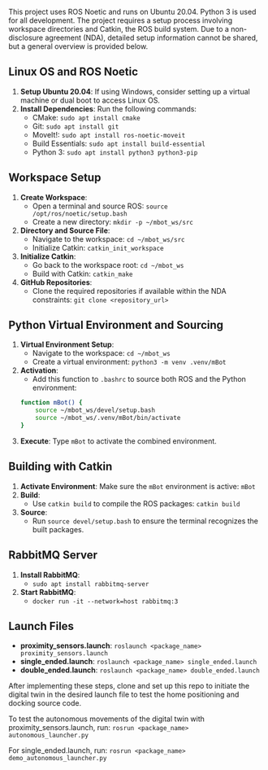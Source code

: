 This project uses ROS Noetic and runs on Ubuntu 20.04. Python 3 is used for all development. The project requires a setup process involving workspace directories and Catkin, the ROS build system. Due to a non-disclosure agreement (NDA), detailed setup information cannot be shared, but a general overview is provided below.

## Linux OS and ROS Noetic

1. **Setup Ubuntu 20.04**: If using Windows, consider setting up a virtual machine or dual boot to access Linux OS.
2. **Install Dependencies**: Run the following commands:
    - CMake: `sudo apt install cmake`
    - Git: `sudo apt install git`
    - MoveIt!: `sudo apt install ros-noetic-moveit`
    - Build Essentials: `sudo apt install build-essential`
    - Python 3: `sudo apt install python3 python3-pip`

## Workspace Setup

1. **Create Workspace**:
    - Open a terminal and source ROS: `source /opt/ros/noetic/setup.bash`
    - Create a new directory: `mkdir -p ~/mbot_ws/src`
2. **Directory and Source File**:
    - Navigate to the workspace: `cd ~/mbot_ws/src`
    - Initialize Catkin: `catkin_init_workspace`
3. **Initialize Catkin**:
    - Go back to the workspace root: `cd ~/mbot_ws`
    - Build with Catkin: `catkin_make`
4. **GitHub Repositories**:
    - Clone the required repositories if available within the NDA constraints: `git clone <repository_url>`

## Python Virtual Environment and Sourcing

1. **Virtual Environment Setup**:
    - Navigate to the workspace: `cd ~/mbot_ws`
    - Create a virtual environment: `python3 -m venv .venv/mBot`
2. **Activation**:
    - Add this function to `.bashrc` to source both ROS and the Python environment:
    ```bash
    function mBot() {
        source ~/mbot_ws/devel/setup.bash
        source ~/mbot_ws/.venv/mBot/bin/activate
    }
    ```
3. **Execute**: Type `mBot` to activate the combined environment.

## Building with Catkin

1. **Activate Environment**: Make sure the `mBot` environment is active: `mBot`
2. **Build**:
    - Use `catkin build` to compile the ROS packages: `catkin build`
3. **Source**:
    - Run `source devel/setup.bash` to ensure the terminal recognizes the built packages.

## RabbitMQ Server

1. **Install RabbitMQ**: 
    - `sudo apt install rabbitmq-server`
2. **Start RabbitMQ**: 
    - `docker run -it --network=host rabbitmq:3`

## Launch Files

- **proximity_sensors.launch**: `roslaunch <package_name> proximity_sensors.launch`
- **single_ended.launch**: `roslaunch <package_name> single_ended.launch`
- **double_ended.launch**: `roslaunch <package_name> double_ended.launch`

After implementing these steps, clone and set up this repo to initiate the digital twin in the desired launch file to test the home positioning and docking source code.

To test the autonomous movements of the digital twin with proximity_sensors.launch, run:
`rosrun <package_name> autonomous_launcher.py`

For single_ended.launch, run:
`rosrun <package_name> demo_autonomous_launcher.py`
